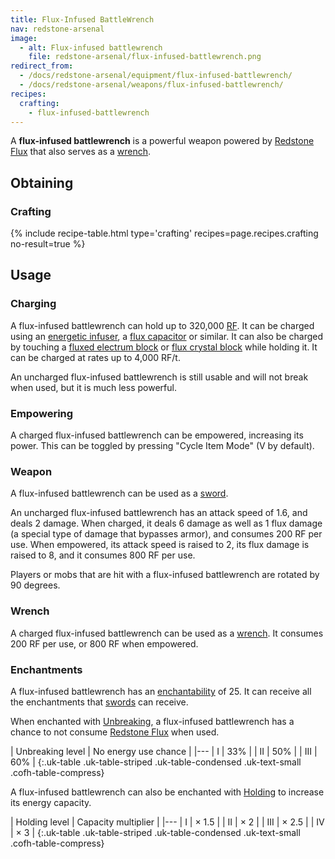 ```yaml
---
title: Flux-Infused BattleWrench
nav: redstone-arsenal
image:
  - alt: Flux-infused battlewrench
    file: redstone-arsenal/flux-infused-battlewrench.png
redirect_from:
  - /docs/redstone-arsenal/equipment/flux-infused-battlewrench/
  - /docs/redstone-arsenal/weapons/flux-infused-battlewrench/
recipes:
  crafting:
    - flux-infused-battlewrench
---
```


A **flux-infused battlewrench** is a powerful weapon powered by [Redstone
Flux](/docs/redstone-flux/) that also serves as a [wrench](/docs/wrenches/).


Obtaining
---------

### Crafting
{% include recipe-table.html type='crafting' recipes=page.recipes.crafting no-result=true %}


Usage
-----

### Charging
A flux-infused battlewrench can hold up to 320,000 [RF](/docs/redstone-flux/).
It can be charged using an [energetic infuser](/docs/energetic-infuser/), a
[flux capacitor](/docs/flux-capacitor/) or similar. It can also be charged by
touching a [fluxed electrum block](/docs/fluxed-electrum-block/) or [flux
crystal block](/docs/flux-crystal-block) while holding it. It can be charged at
rates up to 4,000 RF/t.

An uncharged flux-infused battlewrench is still usable and will not break when
used, but it is much less powerful.

### Empowering
A charged flux-infused battlewrench can be empowered, increasing its power. This
can be toggled by pressing "Cycle Item Mode" (V by default).

### Weapon
A flux-infused battlewrench can be used as a
[sword](https://minecraft.gamepedia.com/Sword).

An uncharged flux-infused battlewrench has an attack speed of 1.6, and deals 2
damage. When charged, it deals 6 damage as well as 1 flux damage (a special type
of damage that bypasses armor), and consumes 200 RF per use. When empowered, its
attack speed is raised to 2, its flux damage is raised to 8, and it consumes 800
RF per use.

Players or mobs that are hit with a flux-infused battlewrench are rotated by 90
degrees.

### Wrench
A charged flux-infused battlewrench can be used as a [wrench](/docs/wrenches/).
It consumes 200 RF per use, or 800 RF when empowered.

### Enchantments
A flux-infused battlewrench has an
[enchantability](https://minecraft.gamepedia.com/Enchantability) of 25. It can
receive all the enchantments that
[swords](https://minecraft.gamepedia.com/Sword) can receive.

When enchanted with [Unbreaking](https://minecraft.gamepedia.com/Unbreaking), a
flux-infused battlewrench has a chance to not consume [Redstone
Flux](/docs/redstone-flux/) when used.

| Unbreaking level | No energy use chance |
|---
| I | 33% |
| II | 50% |
| III | 60% |
{:.uk-table .uk-table-striped .uk-table-condensed .uk-text-small .cofh-table-compress}

A flux-infused battlewrench can also be enchanted with [Holding](/docs/holding/)
to increase its energy capacity.

| Holding level | Capacity multiplier |
|---
| I | × 1.5 |
| II | × 2 |
| III | × 2.5 |
| IV | × 3 |
{:.uk-table .uk-table-striped .uk-table-condensed .uk-text-small .cofh-table-compress}
